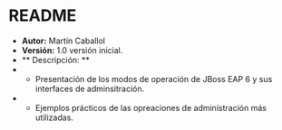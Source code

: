# README #

* **Autor:** Martín Caballol
* **Versión:** 1.0 versión inicial.
* ** Descripción: ** 
 * * Presentación de los modos de operación de JBoss EAP 6 y sus interfaces de adminsitración.
 * * Ejemplos prácticos de las opreaciones de administración más utilizadas.
